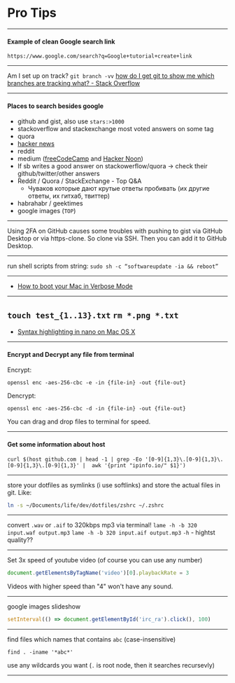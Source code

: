 # Pro Tips
---

#### Example of clean Google search link
`https://www.google.com/search?q=Google+tutorial+create+link`

---

Am I set up on track?
`git branch -vv`
[how do I get git to show me which branches are tracking what? - Stack Overflow](http://stackoverflow.com/questions/4950725/how-do-i-get-git-to-show-me-which-branches-are-tracking-what)

---

#### Places to search besides google
- github and gist, also use `stars:>1000`
- stackoverflow and stackexchange most voted answers on some tag
- quora
- [hacker news](https://hn.algolia.com)
- reddit
- medium ([freeCodeCamp](https://medium.freecodecamp.org/search) and [Hacker Noon](https://hackernoon.com/search))
- If sb writes a good answer on stackowerflow/quora -> check their github/twitter/other answers
- Reddit / Quora / StackExchange - Top Q&A
    - Чуваков которые дают крутые ответы пробивать (их другие ответы, их гитхаб, твиттер)
- habrahabr / geektimes
- google images (`TOP`)

---

Using 2FA on GitHub causes some troubles with pushing to gist via GitHub Desktop or via https-clone. So clone via SSH. Then you can add it to GitHub Desktop.

---

run shell scripts from string: `sudo sh -c “softwareupdate -ia && reboot”`

---

- [How to boot your Mac in Verbose Mode](http://www.idownloadblog.com/2015/08/17/how-to-boot-your-mac-in-verbose-mode/)

---

`touch test_{1..13}.txt`
`rm *.png *.txt`
---

- [Syntax highlighting in nano on Mac OS X](https://gist.github.com/BlakeGardner/5587269)

---

#### Encrypt and Decrypt any file from terminal
Encrypt:

`openssl enc -aes-256-cbc -e -in {file-in} -out {file-out}`

Dencrypt:

`openssl enc -aes-256-cbc -d -in {file-in} -out {file-out}`

You can drag and drop files to terminal for speed.

---

#### Get some information about host
`curl $(host github.com | head -1 | grep -Eo '[0-9]{1,3}\.[0-9]{1,3}\.[0-9]{1,3}\.[0-9]{1,3}' |  awk '{print "ipinfo.io/" $1}')`

---

store your dotfiles as symlinks (i use softlinks) and store the actual files in git. Like:

```sh
ln -s ~/Documents/life/dev/dotfiles/zshrc ~/.zshrc
```

---

convert `.wav` or `.aif` to 320kbps mp3 via terminal!
`lame -h -b 320 input.waf output.mp3`
`lame -h -b 320 input.aif output.mp3`
`-h` - hightst quality??

---

Set 3x speed of youtube video (of course you can use any number)

```js
document.getElementsByTagName('video')[0].playbackRate = 3
```

Videos with higher speed than "4" won't have any sound.

---

google images slideshow

```js
setInterval(() => document.getElementById('irc_ra').click(), 100)
```

---

find files which names that contains `abc` (case-insensitive) 

```shell
find . -iname '*abc*'
```

use any wildcards you want
(`.` is root node, then it searches recursevly)

---
